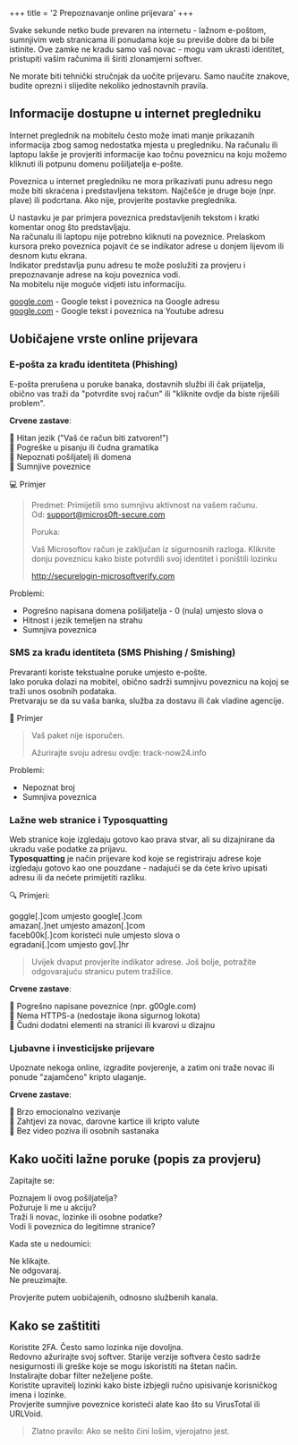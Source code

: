 +++
title = '2  Prepoznavanje online prijevara'
+++

Svake sekunde netko bude prevaren na internetu - lažnom e-poštom, sumnjivim web stranicama ili ponudama koje su previše dobre da bi bile istinite.
Ove zamke ne kradu samo vaš novac - mogu vam ukrasti identitet, pristupiti vašim računima ili širiti zlonamjerni softver.

Ne morate biti tehnički stručnjak da uočite prijevaru. Samo naučite znakove, budite oprezni i slijedite nekoliko jednostavnih pravila.

##  Informacije dostupne u internet pregledniku

Internet preglednik na mobitelu često može imati manje prikazanih informacija zbog samog nedostatka mjesta u pregledniku.
Na računalu ili laptopu lakše je provjeriti informacije kao točnu poveznicu na koju možemo kliknuti ili potpunu domenu pošiljatelja e-pošte.

Poveznica u internet pregledniku ne mora prikazivati punu adresu nego može biti skraćena i predstavljena tekstom.
Najčešće je druge boje (npr. plave) ili podcrtana.
Ako nije, provjerite postavke preglednika.

U nastavku je par primjera poveznica predstavljenih tekstom i kratki komentar onog što predstavljaju.  
Na računalu ili laptopu nije potrebno kliknuti na poveznice.
Prelaskom kursora preko poveznica pojavit će se indikator adrese u donjem lijevom ili desnom kutu ekrana.  
Indikator predstavlja punu adresu te može poslužiti za provjeru i prepoznavanje adrese na koju poveznica vodi.  
Na mobitelu nije moguće vidjeti istu informaciju.

[google.com](https://google.com) - Google tekst i poveznica na Google adresu  
[google.com](https://youtube.com) - Google tekst i poveznica na Youtube adresu  

## Uobičajene vrste online prijevara

### E-pošta za krađu identiteta (Phishing)

E-pošta prerušena u poruke banaka, dostavnih službi ili čak prijatelja,
obično vas traži da "potvrdite svoj račun" ili "kliknite ovdje da biste riješili problem".

**Crvene zastave**:

🚨 Hitan jezik ("Vaš će račun biti zatvoren!")  
🚨 Pogreške u pisanju ili čudna gramatika  
🚨 Nepoznati pošiljatelj ili domena  
🚨 Sumnjive poveznice  

💻 Primjer

> Predmet: Primijetili smo sumnjivu aktivnost na vašem računu.  
> Od: support@micros0ft-secure.com
> 
> Poruka:
> 
> Vaš Microsoftov račun je zaključan iz sigurnosnih razloga. Kliknite donju poveznicu kako biste potvrdili svoj identitet i poništili lozinku
> 
> http://securelogin-microsoftverify.com

Problemi:

- Pogrešno napisana domena pošiljatelja - 0 (nula) umjesto slova o
- Hitnost i jezik temeljen na strahu
- Sumnjiva poveznica

### SMS za krađu identiteta (SMS Phishing / Smishing)

Prevaranti koriste tekstualne poruke umjesto e-pošte.  
Iako poruka dolazi na mobitel, obično sadrži sumnjivu poveznicu na kojoj se traži unos osobnih podataka.  
Pretvaraju se da su vaša banka, služba za dostavu ili čak vladine agencije.  

📱 Primjer
> Vaš paket nije isporučen.  
> 
> Ažurirajte svoju adresu ovdje: track-now24.info

Problemi:

- Nepoznat broj
- Sumnjiva poveznica

### Lažne web stranice i Typosquatting

Web stranice koje izgledaju gotovo kao prava stvar, ali su dizajnirane da ukradu vaše podatke za prijavu.  
**Typosquatting** je način prijevare kod koje se registriraju adrese koje izgledaju gotovo kao one pouzdane - nadajući se da ćete krivo upisati adresu ili da nećete primijetiti razliku.

🔍 Primjeri:

goggle[.]com umjesto google[.]com  
amazan[.]net umjesto amazon[.]com  
faceb00k[.]com koristeći nule umjesto slova o  
egradani[.]com umjesto gov[.]hr

>
> Uvijek dvaput provjerite indikator adrese. Još bolje, potražite odgovarajuću stranicu putem tražilice.
>

**Crvene zastave**:

🚨 Pogrešno napisane poveznice (npr. g00gle.com)  
🚨 Nema HTTPS-a (nedostaje ikona sigurnog lokota)  
🚨 Čudni dodatni elementi na stranici ili kvarovi u dizajnu  

### Ljubavne i investicijske prijevare

Upoznate nekoga online, izgradite povjerenje, a zatim oni traže novac ili ponude "zajamčeno" kripto ulaganje.

**Crvene zastave**:

🚨 Brzo emocionalno vezivanje  
🚨 Zahtjevi za novac, darovne kartice ili kripto valute  
🚨 Bez video poziva ili osobnih sastanaka  

## Kako uočiti lažne poruke (popis za provjeru)

Zapitajte se:

Poznajem li ovog pošiljatelja?  
Požuruje li me u akciju?  
Traži li novac, lozinke ili osobne podatke?  
Vodi li poveznica do legitimne stranice?  

Kada ste u nedoumici:

Ne klikajte.  
Ne odgovaraj.  
Ne preuzimajte.  

Provjerite putem uobičajenih, odnosno službenih kanala.

## Kako se zaštititi

Koristite 2FA. Često samo lozinka nije dovoljna.  
Redovno ažurirajte svoj softver. Starije verzije softvera često sadrže nesigurnosti ili greške koje se mogu iskoristiti na štetan način.  
Instalirajte dobar filter neželjene pošte.  
Koristite upravitelj lozinki kako biste izbjegli ručno upisivanje korisničkog imena i lozinke.  
Provjerite sumnjive poveznice koristeći alate kao što su VirusTotal ili URLVoid.  

>
> Zlatno pravilo: Ako se nešto čini lošim, vjerojatno jest.
>
